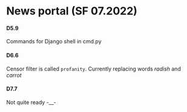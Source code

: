 # News portal (SF 07.2022)

#### D5.9

Commands for Django shell in cmd.py

#### D6.6

Censor filter is called `profanity`. Currently replacing words *radish* and *carrot*

#### D7.7

Not quite ready -__-